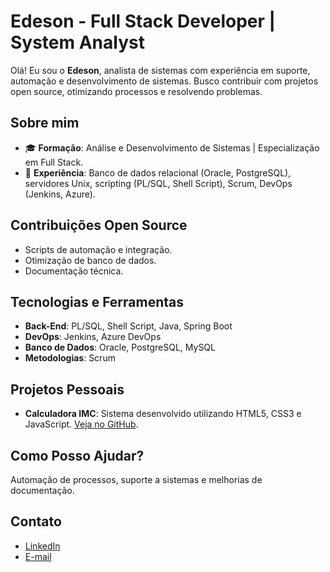 # Edeson - Full Stack Developer | System Analyst

Olá! Eu sou o **Edeson**, analista de sistemas com experiência em suporte, automação e desenvolvimento de sistemas. Busco contribuir com projetos open source, otimizando processos e resolvendo problemas.

## Sobre mim

- 🎓 **Formação**: Análise e Desenvolvimento de Sistemas | Especialização em Full Stack.
- 💼 **Experiência**: Banco de dados relacional (Oracle, PostgreSQL), servidores Unix, scripting (PL/SQL, Shell Script), Scrum, DevOps (Jenkins, Azure).

## Contribuições Open Source

- Scripts de automação e integração.
- Otimização de banco de dados.
- Documentação técnica.

## Tecnologias e Ferramentas

- **Back-End**: PL/SQL, Shell Script, Java, Spring Boot
- **DevOps**: Jenkins, Azure DevOps
- **Banco de Dados**: Oracle, PostgreSQL, MySQL
- **Metodologias**: Scrum

## Projetos Pessoais

- **Calculadora IMC**: Sistema desenvolvido utilizando HTML5, CSS3 e JavaScript. [Veja no GitHub](https://edesonjuniorsilvabarbosa.github.io/calculadora-imc/).

## Como Posso Ajudar?

Automação de processos, suporte a sistemas e melhorias de documentação.

## Contato

- [LinkedIn](https://www.linkedin.com/in/edesonjunior/)
- [E-mail](mailto:email@dominio.com)

